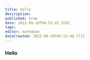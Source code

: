 ```yaml
---
title: hello
description: 
published: true
date: 2022-09-18T04:52:43.359Z
tags: 
editor: markdown
dateCreated: 2022-09-18T04:52:40.771Z
---
```


### Hello 